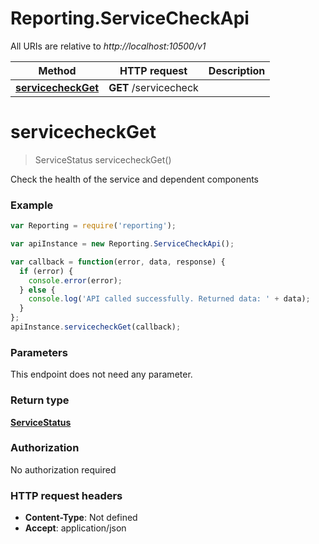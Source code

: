 # Reporting.ServiceCheckApi

All URIs are relative to *http://localhost:10500/v1*

Method | HTTP request | Description
------------- | ------------- | -------------
[**servicecheckGet**](ServiceCheckApi.md#servicecheckGet) | **GET** /servicecheck | 


<a name="servicecheckGet"></a>
# **servicecheckGet**
> ServiceStatus servicecheckGet()



Check the health of the service and dependent components

### Example
```javascript
var Reporting = require('reporting');

var apiInstance = new Reporting.ServiceCheckApi();

var callback = function(error, data, response) {
  if (error) {
    console.error(error);
  } else {
    console.log('API called successfully. Returned data: ' + data);
  }
};
apiInstance.servicecheckGet(callback);
```

### Parameters
This endpoint does not need any parameter.

### Return type

[**ServiceStatus**](ServiceStatus.md)

### Authorization

No authorization required

### HTTP request headers

 - **Content-Type**: Not defined
 - **Accept**: application/json

